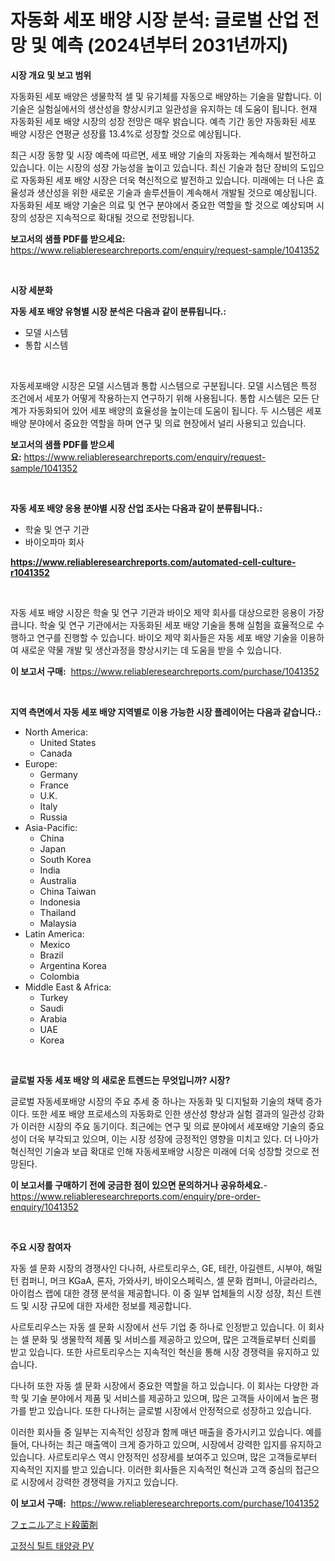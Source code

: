 <p><h1>자동화 세포 배양 시장 분석: 글로벌 산업 전망 및 예측 (2024년부터 2031년까지)</h1></p><p><strong>시장 개요 및 보고 범위</strong></p>
<p><p>자동화된 세포 배양은 생물학적 셀 및 유기체를 자동으로 배양하는 기술을 말합니다. 이 기술은 실험실에서의 생산성을 향상시키고 일관성을 유지하는 데 도움이 됩니다. 현재 자동화된 세포 배양 시장의 성장 전망은 매우 밝습니다. 예측 기간 동안 자동화된 세포 배양 시장은 연평균 성장률 13.4%로 성장할 것으로 예상됩니다. </p><p>최근 시장 동향 및 시장 예측에 따르면, 세포 배양 기술의 자동화는 계속해서 발전하고 있습니다. 이는 시장의 성장 가능성을 높이고 있습니다. 최신 기술과 첨단 장비의 도입으로 자동화된 세포 배양 시장은 더욱 혁신적으로 발전하고 있습니다. 미래에는 더 나은 효율성과 생산성을 위한 새로운 기술과 솔루션들이 계속해서 개발될 것으로 예상됩니다. 자동화된 세포 배양 기술은 의료 및 연구 분야에서 중요한 역할을 할 것으로 예상되며 시장의 성장은 지속적으로 확대될 것으로 전망됩니다.</p></p>
<p><strong>보고서의 샘플 PDF를 받으세요:</strong> <a href="https://www.reliableresearchreports.com/enquiry/request-sample/1041352">https://www.reliableresearchreports.com/enquiry/request-sample/1041352</a></p>
<p>&nbsp;</p>
<p><strong>시장 세분화</strong></p>
<p><strong>자동 세포 배양 유형별 시장 분석은 다음과 같이 분류됩니다.:</strong></p>
<p><ul><li>모델 시스템</li><li>통합 시스템</li></ul></p>
<p>&nbsp;</p>
<p><p>자동세포배양 시장은 모델 시스템과 통합 시스템으로 구분됩니다. 모델 시스템은 특정 조건에서 세포가 어떻게 작용하는지 연구하기 위해 사용됩니다. 통합 시스템은 모든 단계가 자동화되어 있어 세포 배양의 효율성을 높이는데 도움이 됩니다. 두 시스템은 세포 배양 분야에서 중요한 역할을 하며 연구 및 의료 현장에서 널리 사용되고 있습니다.</p></p>
<p><strong>보고서의 샘플 PDF를 받으세요:</strong>&nbsp;<a href="https://www.reliableresearchreports.com/enquiry/request-sample/1041352">https://www.reliableresearchreports.com/enquiry/request-sample/1041352</a></p>
<p>&nbsp;</p>
<p><strong> 자동 세포 배양 응용 분야별 시장 산업 조사는 다음과 같이 분류됩니다.:</strong></p>
<p><ul><li>학술 및 연구 기관</li><li>바이오파마 회사</li></ul></p>
<p><strong><a href="https://www.reliableresearchreports.com/automated-cell-culture-r1041352">https://www.reliableresearchreports.com/automated-cell-culture-r1041352</a></strong></p>
<p>&nbsp;</p>
<p><p>자동 세포 배양 시장은 학술 및 연구 기관과 바이오 제약 회사를 대상으로한 응용이 가장 큽니다. 학술 및 연구 기관에서는 자동화된 세포 배양 기술을 통해 실험을 효율적으로 수행하고 연구를 진행할 수 있습니다. 바이오 제약 회사들은 자동 세포 배양 기술을 이용하여 새로운 약물 개발 및 생산과정을 향상시키는 데 도움을 받을 수 있습니다.</p></p>
<p><strong>이 보고서 구매:</strong>&nbsp; <a href="https://www.reliableresearchreports.com/purchase/1041352">https://www.reliableresearchreports.com/purchase/1041352</a></p>
<p>&nbsp;</p>
<p><strong>지역 측면에서 자동 세포 배양 지역별로 이용 가능한 시장 플레이어는 다음과 같습니다.:</strong></p>
<p><ul>
    <li>
        North America:
        <ul>
            <li>United States</li>
            <li>Canada</li>
        </ul>
    </li>
    <li>
        Europe:
        <ul>
            <li>Germany</li>
            <li>France</li>
            <li>U.K.</li>
            <li>Italy</li>
            <li>Russia</li>
        </ul>
    </li>
    <li>
        Asia-Pacific:
        <ul>
            <li>China</li>
            <li>Japan</li>
            <li>South Korea</li>
            <li>India</li>
            <li>Australia</li>
            <li>China Taiwan</li>
            <li>Indonesia</li>
            <li>Thailand</li>
            <li>Malaysia</li>
        </ul>
    </li>
    <li>
        Latin America:
        <ul>
            <li>Mexico</li>
            <li>Brazil</li>
            <li>Argentina Korea</li>
            <li>Colombia</li>
        </ul>
    </li>
    <li>
        Middle East & Africa:
        <ul>
            <li>Turkey</li>
            <li>Saudi</li>
            <li>Arabia</li>
            <li>UAE</li>
            <li>Korea</li>
        </ul>
    </li>
    </ul></p>
<p>&nbsp;</p>
<p><strong>글로벌 자동 세포 배양 의 새로운 트렌드는 무엇입니까? 시장?</strong></p>
<p><p>글로벌 자동세포배양 시장의 주요 추세 중 하나는 자동화 및 디지털화 기술의 채택 증가이다. 또한 세포 배양 프로세스의 자동화로 인한 생산성 향상과 실험 결과의 일관성 강화가 이러한 시장의 주요 동기이다. 최근에는 연구 및 의료 분야에서 세포배양 기술의 중요성이 더욱 부각되고 있으며, 이는 시장 성장에 긍정적인 영향을 미치고 있다. 더 나아가 혁신적인 기술과 보급 확대로 인해 자동세포배양 시장은 미래에 더욱 성장할 것으로 전망된다.</p></p>
<p><strong>이 보고서를 구매하기 전에 궁금한 점이 있으면 문의하거나 공유하세요.</strong>- <a href="https://www.reliableresearchreports.com/enquiry/pre-order-enquiry/1041352">https://www.reliableresearchreports.com/enquiry/pre-order-enquiry/1041352</a></p>
<p>&nbsp;</p>
<p><strong>주요 시장 참여자</strong></p>
<p><p>자동 셀 문화 시장의 경쟁사인 다나허, 사르토리우스, GE, 테칸, 아길렌트, 시부야, 해밀턴 컴퍼니, 머크 KGaA, 론자, 가와사키, 바이오스페릭스, 셀 문화 컴퍼니, 아글라리스, 아이컴스 랩에 대한 경쟁 분석을 제공합니다. 이 중 일부 업체들의 시장 성장, 최신 트렌드 및 시장 규모에 대한 자세한 정보를 제공합니다.</p><p>사르토리우스는 자동 셀 문화 시장에서 선두 기업 중 하나로 인정받고 있습니다. 이 회사는 셀 문화 및 생물학적 제품 및 서비스를 제공하고 있으며, 많은 고객들로부터 신뢰를 받고 있습니다. 또한 사르토리우스는 지속적인 혁신을 통해 시장 경쟁력을 유지하고 있습니다.</p><p>다나허 또한 자동 셀 문화 시장에서 중요한 역할을 하고 있습니다. 이 회사는 다양한 과학 및 기술 분야에서 제품 및 서비스를 제공하고 있으며, 많은 고객들 사이에서 높은 평가를 받고 있습니다. 또한 다나허는 글로벌 시장에서 안정적으로 성장하고 있습니다.</p><p>이러한 회사들 중 일부는 지속적인 성장과 함께 매년 매출을 증가시키고 있습니다. 예를 들어, 다나허는 최근 매출액이 크게 증가하고 있으며, 시장에서 강력한 입지를 유지하고 있습니다. 사르토리우스 역시 안정적인 성장세를 보여주고 있으며, 많은 고객들로부터 지속적인 지지를 받고 있습니다. 이러한 회사들은 지속적인 혁신과 고객 중심의 접근으로 시장에서 강력한 경쟁력을 가지고 있습니다.</p></p>
<p><strong>이 보고서 구매:</strong>&nbsp;&nbsp;<a href="https://www.reliableresearchreports.com/purchase/1041352">https://www.reliableresearchreports.com/purchase/1041352</a></p>
<p><p><a href="https://github.com/ksxzwxabcuynh011/Market-Research-Report-List-1/blob/main/848925818626.md">フェニルアミド殺菌剤</a></p><p><a href="https://medium.com/@kirby6567566/%EA%B3%A0%EC%A0%95-%EA%B2%BD%EC%82%AC-%ED%83%9C%EC%96%91%EA%B4%91-%EB%B0%9C%EC%A0%84-%EC%8B%9C%EC%9E%A5-%EA%B7%9C%EB%AA%A8%EA%B0%80-%EA%B8%80%EB%A1%9C%EB%B2%8C-%EC%82%B0%EC%97%85%EC%97%90%EC%84%9C-%EC%B5%9C%EA%B3%A0%EC%9D%98-%EB%A7%88%EC%BC%80%ED%8C%85-%EC%B1%84%EB%84%90%EC%9D%84-%EB%93%9C%EB%9F%AC%EB%83%85%EB%8B%88%EB%8B%A4-66847c94f306">고정식 틸트 태양광 PV</a></p></p>